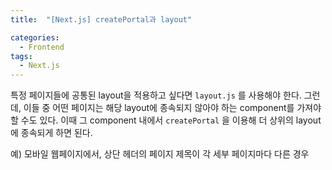 ```yaml
---
title:  "[Next.js] createPortal과 layout"

categories:
  - Frontend
tags:
  - Next.js
---
```


특정 페이지들에 공통된 layout을 적용하고 싶다면 `layout.js` 를 사용해야 한다. 그런데, 이들 중 어떤 페이지는 해당 layout에 종속되지 않아야 하는 component를 가져야 할 수도 있다. 이때 그 component 내에서 `createPortal` 을 이용해 더 상위의 layout에 종속되게 하면 된다.

예) 모바일 웹페이지에서, 상단 헤더의 페이지 제목이 각 세부 페이지마다 다른 경우
